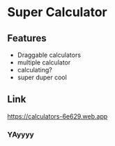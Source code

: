 # Super Calculator

## Features

- Draggable calculators
- multiple calculator
- calculating?
- super duper cool 

## Link

https://calculators-6e629.web.app

### YAyyyy

